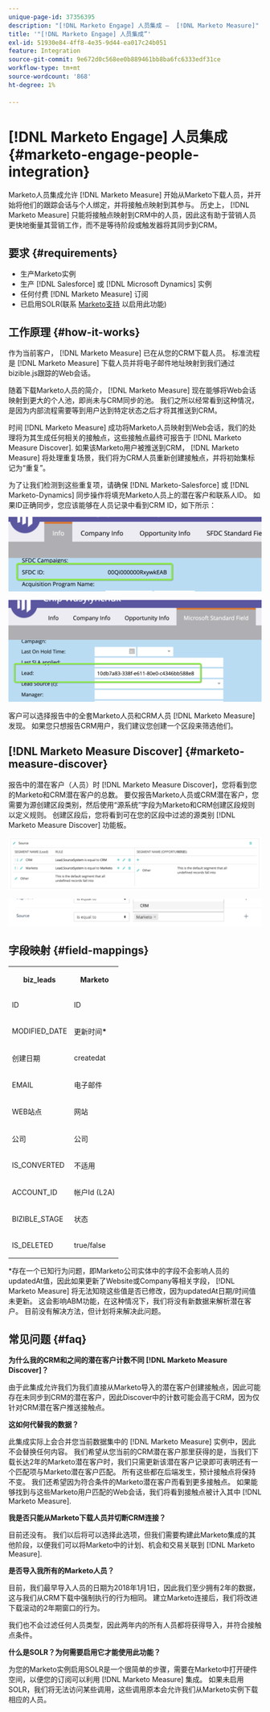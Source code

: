 ```yaml
---
unique-page-id: 37356395
description: "[!DNL Marketo Engage] 人员集成 —  [!DNL Marketo Measure]"
title: '"[!DNL Marketo Engage] 人员集成”'
exl-id: 51930e84-4ff8-4e35-9d44-ea017c24b051
feature: Integration
source-git-commit: 9e672d0c568ee0b889461bb8ba6fc6333edf31ce
workflow-type: tm+mt
source-wordcount: '868'
ht-degree: 1%

---
```


# [!DNL Marketo Engage] 人员集成 {#marketo-engage-people-integration}

Marketo人员集成允许 [!DNL Marketo Measure] 开始从Marketo下载人员，并开始将他们的跟踪会话与个人绑定，并将接触点映射到其参与。 历史上， [!DNL Marketo Measure] 只能将接触点映射到CRM中的人员，因此这有助于营销人员更快地衡量其营销工作，而不是等待阶段或触发器将其同步到CRM。

## 要求 {#requirements}

* 生产Marketo实例
* 生产 [!DNL Salesforce] 或 [!DNL Microsoft Dynamics] 实例
* 任何付费 [!DNL Marketo Measure] 订阅
* 已启用SOLR(联系 [Marketo支持](https://nation.marketo.com/t5/Support/ct-p/Support) 以启用此功能)

## 工作原理 {#how-it-works}

作为当前客户， [!DNL Marketo Measure] 已在从您的CRM下载人员。 标准流程是 [!DNL Marketo Measure] 下载人员并将电子邮件地址映射到我们通过bizible.js跟踪的Web会话。

随着下载Marketo人员的简介， [!DNL Marketo Measure] 现在能够将Web会话映射到更大的个人池，即尚未与CRM同步的池。 我们之所以经常看到这种情况，是因为内部流程需要等到用户达到特定状态之后才将其推送到CRM。

时间 [!DNL Marketo Measure] 成功将Marketo人员映射到Web会话，我们的处理将为其生成任何相关的接触点，这些接触点最终可报告于 [!DNL Marketo Measure Discover]. 如果该Marketo用户被推送到CRM， [!DNL Marketo Measure] 将处理重复场景，我们将为CRM人员重新创建接触点，并将初始集标记为“重复”。

为了让我们检测到这些重复项，请确保 [!DNL Marketo-Salesforce] 或 [!DNL Marketo-Dynamics] 同步操作将填充Marketo人员上的潜在客户和联系人ID。 如果ID正确同步，您应该能够在人员记录中看到CRM ID，如下所示：

![](assets/5a.png)

![](assets/5b.png)

客户可以选择报告中的全套Marketo人员和CRM人员 [!DNL Marketo Measure] 发现。 如果您只想报告CRM用户，我们建议您创建一个区段来筛选他们。

## [!DNL Marketo Measure Discover] {#marketo-measure-discover}

报告中的潜在客户（人员）时 [!DNL Marketo Measure Discover]，您将看到您的Marketo和CRM潜在客户的总数。 要仅报告Marketo人员或CRM潜在客户，您需要为源创建区段类别，然后使用“源系统”字段为Marketo和CRM创建区段规则以定义规则。 创建区段后，您将看到可在您的区段中过滤的源类别 [!DNL Marketo Measure Discover] 功能板。

![](assets/bizible-discover-1.png)

![](assets/bizible-discover-2.png)

## 字段映射 {#field-mappings}

<table> 
 <colgroup> 
  <col> 
  <col> 
 </colgroup> 
 <tbody> 
  <tr> 
   <th><p><strong>biz_leads</strong></p></th> 
   <th><p><strong>Marketo</strong></p></th> 
  </tr> 
  <tr> 
   <td><p>ID</p></td> 
   <td><p>ID</p></td> 
  </tr> 
  <tr> 
   <td><p>MODIFIED_DATE</p></td> 
   <td><p>更新时间<strong>*</strong></p></td> 
  </tr> 
  <tr> 
   <td><p>创建日期</p></td> 
   <td><p>createdat</p></td> 
  </tr> 
  <tr> 
   <td><p>EMAIL</p></td> 
   <td><p>电子邮件</p></td> 
  </tr> 
  <tr> 
   <td><p>WEB站点</p></td> 
   <td><p>网站</p></td> 
  </tr> 
  <tr> 
   <td><p>公司</p></td> 
   <td><p>公司</p></td> 
  </tr> 
  <tr> 
   <td><p>IS_CONVERTED</p></td> 
   <td><p>不适用</p></td> 
  </tr> 
  <tr> 
   <td><p>ACCOUNT_ID</p></td> 
   <td><p>帐户Id (L2A)</p></td> 
  </tr> 
  <tr> 
   <td><p>BIZIBLE_STAGE</p></td> 
   <td><p>状态</p></td> 
  </tr> 
  <tr> 
   <td><p>IS_DELETED</p></td> 
   <td><p>true/false</p></td> 
  </tr> 
 </tbody> 
</table>

*存在一个已知行为问题，即Marketo公司实体中的字段不会影响人员的updatedAt值，因此如果更新了Website或Company等相关字段， [!DNL Marketo Measure] 将无法知晓这些值是否已修改，因为updatedAt日期/时间值未更新。 这会影响ABM功能，在这种情况下，我们将没有新数据来解析潜在客户。 目前没有解决方法，但计划将来解决此问题。

## 常见问题 {#faq}

**为什么我的CRM和之间的潜在客户计数不同 [!DNL Marketo Measure Discover]？**

由于此集成允许我们为我们直接从Marketo导入的潜在客户创建接触点，因此可能存在未同步到CRM的潜在客户，因此Discover中的计数可能会高于CRM，因为仅针对CRM潜在客户推送接触点。

**这如何代替我的数据？**

此集成实际上会合并您当前数据集中的 [!DNL Marketo Measure] 实例中，因此不会替换任何内容。 我们希望从您当前的CRM潜在客户那里获得的是，当我们下载长达2年的Marketo潜在客户时，我们只需更新该潜在客户记录即可表明还有一个匹配项与Marketo潜在客户匹配。 所有这些都在后端发生，预计接触点将保持不变。 我们还希望因为符合条件的Marketo潜在客户而看到更多接触点。 如果能够找到与这些Marketo用户匹配的Web会话，我们将看到接触点被计入其中 [!DNL Marketo Measure].

**我是否只能从Marketo下载人员并切断CRM连接？**

目前还没有。 我们以后将可以选择此选项，但我们需要构建此Marketo集成的其他阶段，以便我们可以将Marketo中的计划、机会和交易关联到 [!DNL Marketo Measure].

**是否导入我所有的Marketo人员？**

目前，我们最早导入人员的日期为2018年1月1日，因此我们至少拥有2年的数据，这与我们从CRM下载中强制执行的行为相同。 建立Marketo连接后，我们将改进下载滚动的2年期窗口的行为。

我们也不会过滤任何人员类型，因此两年内的所有人员都将获得导入，并符合接触点条件。

**什么是SOLR？为何需要启用它才能使用此功能？**

为您的Marketo实例启用SOLR是一个很简单的步骤，需要在Marketo中打开硬件空间，以便您的订阅可以利用 [!DNL Marketo Measure] 集成。 如果未启用SOLR，我们将无法访问某些调用，这些调用原本会允许我们从Marketo实例下载相应的人员。
